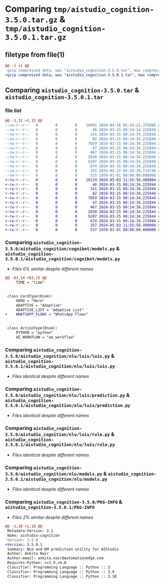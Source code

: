 # Comparing `tmp/aistudio_cognition-3.5.0.tar.gz` & `tmp/aistudio_cognition-3.5.0.1.tar.gz`

## filetype from file(1)

```diff
@@ -1 +1 @@
-gzip compressed data, was "aistudio_cognition-3.5.0.tar", max compression
+gzip compressed data, was "aistudio_cognition-3.5.0.1.tar", max compression
```

## Comparing `aistudio_cognition-3.5.0.tar` & `aistudio_cognition-3.5.0.1.tar`

### file list

```diff
@@ -1,12 +1,12 @@
--rw-r--r--   0        0        0    16091 2024-04-16 05:43:21.375806 aistudio_cognition-3.5.0/aistudio_cognition/cognibot/models.py
--rw-r--r--   0        0        0       46 2024-03-15 08:14:34.225844 aistudio_cognition-3.5.0/aistudio_cognition/models/__init__.py
--rw-r--r--   0        0        0      141 2024-03-15 08:14:34.225844 aistudio_cognition-3.5.0/aistudio_cognition/models/response_status.py
--rw-r--r--   0        0        0       82 2024-03-15 08:14:34.225844 aistudio_cognition-3.5.0/aistudio_cognition/nlu/luis/__init__.py
--rw-r--r--   0        0        0     7059 2024-03-15 08:14:34.225844 aistudio_cognition-3.5.0/aistudio_cognition/nlu/luis/luis.py
--rw-r--r--   0        0        0       47 2024-03-15 08:14:34.225844 aistudio_cognition-3.5.0/aistudio_cognition/nlu/luis/models/__init__.py
--rw-r--r--   0        0        0      467 2024-03-15 08:14:34.225844 aistudio_cognition-3.5.0/aistudio_cognition/nlu/luis/models/luis_settings.py
--rw-r--r--   0        0        0     2830 2024-03-15 08:14:34.225844 aistudio_cognition-3.5.0/aistudio_cognition/nlu/luis/prediction.py
--rw-r--r--   0        0        0     5207 2024-03-15 08:14:34.225844 aistudio_cognition-3.5.0/aistudio_cognition/nlu/luis/rule.py
--rw-r--r--   0        0        0      674 2024-03-15 08:14:34.225844 aistudio_cognition-3.5.0/aistudio_cognition/nlu/models.py
--rw-r--r--   0        0        0      355 2024-04-22 05:28:39.714740 aistudio_cognition-3.5.0/pyproject.toml
--rw-r--r--   0        0        0      535 1970-01-01 00:00:00.000000 aistudio_cognition-3.5.0/PKG-INFO
+-rw-r--r--   0        0        0    16129 2024-05-03 11:55:58.409004 aistudio_cognition-3.5.0.1/aistudio_cognition/cognibot/models.py
+-rw-r--r--   0        0        0       46 2024-03-15 08:14:34.225844 aistudio_cognition-3.5.0.1/aistudio_cognition/models/__init__.py
+-rw-r--r--   0        0        0      141 2024-03-15 08:14:34.225844 aistudio_cognition-3.5.0.1/aistudio_cognition/models/response_status.py
+-rw-r--r--   0        0        0       82 2024-03-15 08:14:34.225844 aistudio_cognition-3.5.0.1/aistudio_cognition/nlu/luis/__init__.py
+-rw-r--r--   0        0        0     7059 2024-03-15 08:14:34.225844 aistudio_cognition-3.5.0.1/aistudio_cognition/nlu/luis/luis.py
+-rw-r--r--   0        0        0       47 2024-03-15 08:14:34.225844 aistudio_cognition-3.5.0.1/aistudio_cognition/nlu/luis/models/__init__.py
+-rw-r--r--   0        0        0      467 2024-03-15 08:14:34.225844 aistudio_cognition-3.5.0.1/aistudio_cognition/nlu/luis/models/luis_settings.py
+-rw-r--r--   0        0        0     2830 2024-03-15 08:14:34.225844 aistudio_cognition-3.5.0.1/aistudio_cognition/nlu/luis/prediction.py
+-rw-r--r--   0        0        0     5207 2024-03-15 08:14:34.225844 aistudio_cognition-3.5.0.1/aistudio_cognition/nlu/luis/rule.py
+-rw-r--r--   0        0        0      674 2024-03-15 08:14:34.225844 aistudio_cognition-3.5.0.1/aistudio_cognition/nlu/models.py
+-rw-r--r--   0        0        0      357 2024-05-03 11:55:58.409004 aistudio_cognition-3.5.0.1/pyproject.toml
+-rw-r--r--   0        0        0      537 1970-01-01 00:00:00.000000 aistudio_cognition-3.5.0.1/PKG-INFO
```

### Comparing `aistudio_cognition-3.5.0/aistudio_cognition/cognibot/models.py` & `aistudio_cognition-3.5.0.1/aistudio_cognition/cognibot/models.py`

 * *Files 0% similar despite different names*

```diff
@@ -63,14 +63,15 @@
     TIME = "time"
 
 
 class CardType(Enum):
     HERO = "Hero"
     ADAPTIVE = "Adaptive"
     ADAPTIVE_LIST = "Adaptive List"
+    WHATSAPP_FLOWS = "WhatsApp Flows"
 
 
 class ActionType(Enum):
     PYTHON = "python"
     AE_WORKFLOW = "ae_workflow"
```

### Comparing `aistudio_cognition-3.5.0/aistudio_cognition/nlu/luis/luis.py` & `aistudio_cognition-3.5.0.1/aistudio_cognition/nlu/luis/luis.py`

 * *Files identical despite different names*

### Comparing `aistudio_cognition-3.5.0/aistudio_cognition/nlu/luis/prediction.py` & `aistudio_cognition-3.5.0.1/aistudio_cognition/nlu/luis/prediction.py`

 * *Files identical despite different names*

### Comparing `aistudio_cognition-3.5.0/aistudio_cognition/nlu/luis/rule.py` & `aistudio_cognition-3.5.0.1/aistudio_cognition/nlu/luis/rule.py`

 * *Files identical despite different names*

### Comparing `aistudio_cognition-3.5.0/aistudio_cognition/nlu/models.py` & `aistudio_cognition-3.5.0.1/aistudio_cognition/nlu/models.py`

 * *Files identical despite different names*

### Comparing `aistudio_cognition-3.5.0/PKG-INFO` & `aistudio_cognition-3.5.0.1/PKG-INFO`

 * *Files 2% similar despite different names*

```diff
@@ -1,10 +1,10 @@
 Metadata-Version: 2.1
 Name: aistudio-cognition
-Version: 3.5.0
+Version: 3.5.0.1
 Summary: NLU and KM prediction utility for AIStudio
 Author: Ankita Nair
 Author-email: ankita.nair@automationedge.com
 Requires-Python: >=3.9,<4.0
 Classifier: Programming Language :: Python :: 3
 Classifier: Programming Language :: Python :: 3.9
 Classifier: Programming Language :: Python :: 3.10
```

